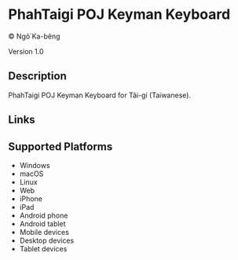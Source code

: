 PhahTaigi POJ Keyman Keyboard
==============

© Ngô͘ Ka-bêng

Version 1.0

Description
-----------

PhahTaigi POJ Keyman Keyboard for Tâi-gí (Taiwanese).

Links
-----

Supported Platforms
-------------------
 * Windows
 * macOS
 * Linux
 * Web
 * iPhone
 * iPad
 * Android phone
 * Android tablet
 * Mobile devices
 * Desktop devices
 * Tablet devices

